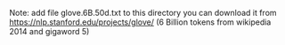 Note: add file glove.6B.50d.txt to this directory
you can download it from https://nlp.stanford.edu/projects/glove/ (6 Billion tokens from wikipedia 2014 and gigaword 5)